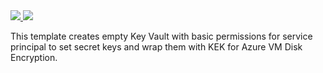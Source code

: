 <a href="https://portal.azure.com/#create/Microsoft.Template/uri/https%3A%2F%2Fraw.githubusercontent.com%2Fhyperionian%2FARM-Templates%2Fmaster%2Fakv-diskencryption%2Ftemplate.json" target="_blank">
    <img src="http://azuredeploy.net/deploybutton.png"/>
</a>
<a href="http://armviz.io/#/?load=https%3A%2F%2Fraw.githubusercontent.com%2Fhyperionian%2FARM-Templates%2Fmaster%2Fakv-diskencryption%2Ftemplate.json" target="_blank">
    <img src="http://armviz.io/visualizebutton.png"/>
</a>

This template creates empty Key Vault with basic permissions for service principal to set secret keys and wrap them with KEK for Azure VM Disk Encryption.